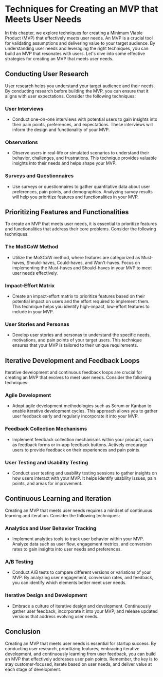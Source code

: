 Techniques for Creating an MVP that Meets User Needs
=============================================================

In this chapter, we explore techniques for creating a Minimum Viable Product (MVP) that effectively meets user needs. An MVP is a crucial tool for validating assumptions and delivering value to your target audience. By understanding user needs and leveraging the right techniques, you can build an MVP that resonates with users. Let's dive into some effective strategies for creating an MVP that meets user needs.

Conducting User Research
------------------------

User research helps you understand your target audience and their needs. By conducting research before building the MVP, you can ensure that it aligns with user expectations. Consider the following techniques:

### User Interviews

* Conduct one-on-one interviews with potential users to gain insights into their pain points, preferences, and expectations. These interviews will inform the design and functionality of your MVP.

### Observations

* Observe users in real-life or simulated scenarios to understand their behavior, challenges, and frustrations. This technique provides valuable insights into their needs and helps shape your MVP.

### Surveys and Questionnaires

* Use surveys or questionnaires to gather quantitative data about user preferences, pain points, and demographics. Analyzing survey results will help you prioritize features and functionalities in your MVP.

Prioritizing Features and Functionalities
-----------------------------------------

To create an MVP that meets user needs, it is essential to prioritize features and functionalities that address their core problems. Consider the following techniques:

### The MoSCoW Method

* Utilize the MoSCoW method, where features are categorized as Must-haves, Should-haves, Could-haves, and Won't-haves. Focus on implementing the Must-haves and Should-haves in your MVP to meet user needs effectively.

### Impact-Effort Matrix

* Create an impact-effort matrix to prioritize features based on their potential impact on users and the effort required to implement them. This technique helps you identify high-impact, low-effort features to include in your MVP.

### User Stories and Personas

* Develop user stories and personas to understand the specific needs, motivations, and pain points of your target users. This technique ensures that your MVP is tailored to their unique requirements.

Iterative Development and Feedback Loops
----------------------------------------

Iterative development and continuous feedback loops are crucial for creating an MVP that evolves to meet user needs. Consider the following techniques:

### Agile Development

* Adopt agile development methodologies such as Scrum or Kanban to enable iterative development cycles. This approach allows you to gather user feedback early and regularly incorporate it into your MVP.

### Feedback Collection Mechanisms

* Implement feedback collection mechanisms within your product, such as feedback forms or in-app feedback buttons. Actively encourage users to provide feedback on their experiences and pain points.

### User Testing and Usability Testing

* Conduct user testing and usability testing sessions to gather insights on how users interact with your MVP. It helps identify usability issues, pain points, and areas for improvement.

Continuous Learning and Iteration
---------------------------------

Creating an MVP that meets user needs requires a mindset of continuous learning and iteration. Consider the following techniques:

### Analytics and User Behavior Tracking

* Implement analytics tools to track user behavior within your MVP. Analyze data such as user flow, engagement metrics, and conversion rates to gain insights into user needs and preferences.

### A/B Testing

* Conduct A/B tests to compare different versions or variations of your MVP. By analyzing user engagement, conversion rates, and feedback, you can identify which elements better meet user needs.

### Iterative Design and Development

* Embrace a culture of iterative design and development. Continuously gather user feedback, incorporate it into your MVP, and release updated versions that address evolving user needs.

Conclusion
-----------------------------------------------

Creating an MVP that meets user needs is essential for startup success. By conducting user research, prioritizing features, embracing iterative development, and continuously learning from user feedback, you can build an MVP that effectively addresses user pain points. Remember, the key is to stay customer-focused, iterate based on user needs, and deliver value at each stage of development.
